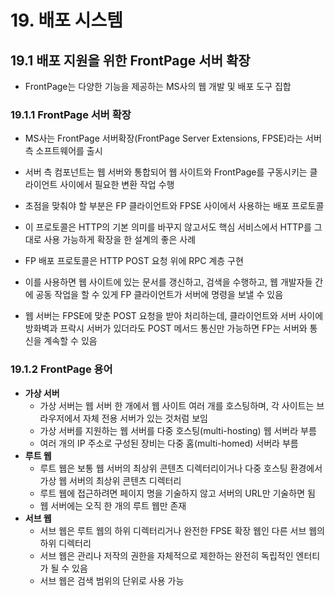 # 19. 배포 시스템

## 19.1 배포 지원을 위한 FrontPage 서버 확장

- FrontPage는 다양한 기능을 제공하는 MS사의 웹 개발 및 배포 도구 집합

### 19.1.1 FrontPage 서버 확장

- MS사는 FrontPage 서버확장(FrontPage Server Extensions, FPSE)라는 서버 측 소프트웨어를 출시

- 서버 측 컴포넌트는 웹 서버와 통합되어 웹 사이트와 FrontPage를 구동시키는 클라이언트 사이에서 필요한 변환 작업 수행
- 초점을 맞춰야 할 부분은 FP 클라이언트와 FPSE 사이에서 사용하는 배포 프로토콜

- 이 프로토콜은 HTTP의 기본 의미를 바꾸지 않고서도 핵심 서비스에서 HTTP를 그대로 사용 가능하게 확장을 한 설계의 좋은 사례
- FP 배포 프로토콜은 HTTP POST 요청 위에 RPC 계층 구현
- 이를 사용하면 웹 사이트에 있는 문서를 갱신하고, 검색을 수행하고, 웹 개발자들 간에 공동 작업을 할 수 있게 FP 클라이언트가 서버에 명령을 보낼 수 있음
- 웹 서버는 FPSE에 맞춘 POST 요청을 받아 처리하는데, 클라이언트와 서버 사이에 방화벽과 프락시 서버가 있더라도 POST 메서드 통신만 가능하면 FP는 서버와 통신을 계속할 수 있음

### 19.1.2 FrontPage 용어

- **가상 서버**
  - 가상 서버는 웹 서버 한 개에서 웹 사이트 여러 개를 호스팅하며, 각 사이트는 브라우저에서 자체 전용 서버가 있는 것처럼 보임
  - 가상 서버를 지원하는 웹 서버를 다중 호스팅(multi-hosting) 웹 서버라 부름
  - 여러 개의 IP 주소로 구성된 장비는 다중 홈(multi-homed) 서버라 부름
- **루트 웹**
  - 루트 웹은 보통 웹 서버의 최상위 콘텐츠 디렉터리이거나 다중 호스팅 환경에서 가상 웹 서버의 최상위 콘텐츠 디렉터리
  - 루트 웹에 접근하려면 페이지 명을 기술하지 않고 서버의 URL만 기술하면 됨
  - 웹 서버에는 오직 한 개의 루트 웹만 존재
- **서브 웹**
  - 서브 웹은 루트 웹의 하위 디렉터리거나 완전한 FPSE 확장 웹인 다른 서브 웹의 하위 디렉터리
  - 서브 웹은 관리나 저작의 권한을 자체적으로 제한하는 완전히 독립적인 엔터티가 될 수 있음
  - 서브 웹은 검색 범위의 단위로 사용 가능